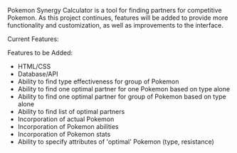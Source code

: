 Pokemon Synergy Calculator is a tool for finding partners for competitive
Pokemon. As this project continues, features will be added to provide more
functionality and customization, as well as improvements to the interface.

Current Features:

Features to be Added:
- HTML/CSS
- Database/API
- Ability to find type effectiveness for group of Pokemon
- Ability to find one optimal partner for one Pokemon based on type alone
- Ability to find one optimal partner for group of Pokemon based on type alone
- Ability to find list of optimal partners
- Incorporation of actual Pokemon
- Incorporation of Pokemon abilities
- Incorporation of Pokemon stats
- Ability to specify attributes of 'optimal' Pokemon (type, resistance)
